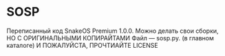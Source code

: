 # SOSP
Переписанный код SnakeOS Premium 1.0.0. Можно делать свои сборки, НО С ОРИГИНАЛЬНЫМИ КОПИРАЙТАМИ
Файл — sosp.py. (в главном каталоге)
И ПОЖАЛУЙСТА, ПРОЧТИАЙТЕ LICENSE
